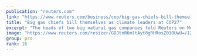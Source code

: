 ```yaml
---
publication: "reuters.com"
link: "https://www.reuters.com/business/cop/big-gas-chiefs-bill-themselves-climate-leaders-cop27-2022-11-14/"
title: "Big gas chiefs bill themselves as climate leaders at COP27"
excerpt: "The heads of two big natural gas companies told Reuters on Monday they were seeking to use the setting of the COP27 international climate summit to bill their industry as a leader in the fight against"
image: "https://www.reuters.com/resizer/GOJtnR6mltAyt8gRHRosZ01OUwU=/1200x628/smart/filters:quality(80)/cloudfront-us-east-2.images.arcpublishing.com/reuters/WYLTXI4K5VKCLCOSIJLMUTTKAA.jpg"
group: pro
rank: 16
---
```

